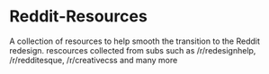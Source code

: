 # Reddit-Resources
A collection of resources to help smooth the transition to the Reddit redesign. 
rescources collected from subs such as /r/redesignhelp, /r/redditesque, /r/creativecss and many more
